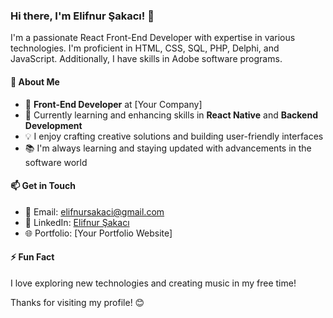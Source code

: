 ### Hi there, I'm Elifnur Şakacı! 👋

I'm a passionate React Front-End Developer with expertise in various technologies. I'm proficient in HTML, CSS, SQL, PHP, Delphi, and JavaScript. Additionally, I have skills in Adobe software programs.

#### 🚀 About Me

- 💼 **Front-End Developer** at [Your Company]
- 🌱 Currently learning and enhancing skills in **React Native** and **Backend Development**
- 💡 I enjoy crafting creative solutions and building user-friendly interfaces
- 📚 I'm always learning and staying updated with advancements in the software world

#### 📫 Get in Touch

- 📧 Email: [elifnursakaci@gmail.com](mailto:elifnursakaci@gmail.com)
- 💼 LinkedIn: [Elifnur Şakacı](https://www.linkedin.com/in/elifnursakaci/)
- 🌐 Portfolio: [Your Portfolio Website]

#### ⚡ Fun Fact

I love exploring new technologies and creating music in my free time!

Thanks for visiting my profile! 😊
